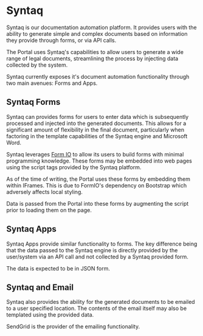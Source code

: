 # Syntaq

Syntaq is our documentation automation platform. It provides users with the ability to generate simple and complex documents based on information they provide through forms, or via API calls.

The Portal uses Syntaq's capabilities to allow users to generate a wide range of legal documents, streamlining the process by injecting data collected by the system.

Syntaq currently exposes it's document automation functionality through two main avenues: Forms and Apps.

## Syntaq Forms

Syntaq can provides forms for users to enter data which is subsequently processed and injected into the generated documents. This allows for a significant amount of flexibility in the final document, particularly when factoring in the template capabilities of the Syntaq engine and Microsoft Word.

Syntaq leverages [Form IO](https://github.com/formio/formio.js) to allow its users to build forms with minimal programming knowledge. These forms may be embedded into web pages using the script tags provided by the Syntaq platform.

As of the time of writing, the Portal uses these forms by embedding them within IFrames. This is due to FormIO's dependency on Bootstrap which adversely affects local styling.

Data is passed from the Portal into these forms by augmenting the script prior to loading them on the page.

## Syntaq Apps

Syntaq Apps provide similar functionality to forms. The key difference being that the data passed to the Syntaq engine is directly provided by the user/system via an API call and not collected by a Syntaq provided form.

The data is expected to be in JSON form.

## Syntaq and Email

Syntaq also provides the ability for the generated documents to be emailed to a user specified location. The contents of the email itself may also be templated using the provided data.

SendGrid is the provider of the emailing functionality.